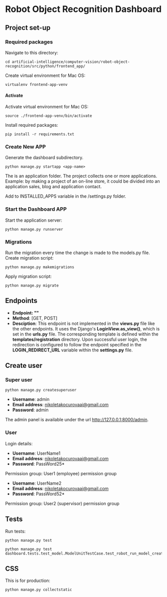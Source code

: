 # Robot Object Recognition Dashboard


## Project set-up

### Required packages

Navigate to this directory:
```
cd artificial-intelligence/computer-vision/robot-object-recognition/src/python/frontend_app/
```

Create virtual environment for Mac OS:

```
virtualenv frontend-app-venv
```

#### Activate

Activate virtual environment for Mac OS:

```
source ./frontend-app-venv/bin/activate
```

Install required packages:

```
pip install -r requirements.txt
```

### Create New APP
Generate the dashboard subdirectory.

```
python manage.py startapp <app-name>
```

The <app-name> is an application folder. The project collects one or more applications. Example: by making a project of 
an on-line store, it could be divided into an application sales, blog and application contact.

Add <app-name> to INSTALLED_APPS variable in the <app-name>/settings.py folder.

### Start the Dashboard APP
Start the application server:

```
python manage.py runserver
```

### Migrations

Run the migration every time the change is made to the models.py file. Create migration script:

```
python manage.py makemigrations
```

Apply migration script:

```
python manage.py migrate
```

## Endpoints

- **Endpoint: ""**
- **Method**: [GET, POST]
- **Desciption**: This endpoint is not implemented in the **views.py** file like the other endpoints. It uses the Django's **LoginView.as_view()**,
which is set in the **urls.py** file. The corresponding template is defined within the **templates/registration** directory. Upon successful user login, 
the redirection is configured to follow the endpoint specified in the **LOGIN_REDIRECT_URL** variable within the **settings.py** file.

## Create user

### Super user

```
python manage.py createsuperuser
```

- **Username**: admin
- **Email address**: nikoletakocurovaai@gmail.com
- **Password**: admin

The admin panel is available under the url http://127.0.0.1:8000/admin.

### User

Login details:

- **Username**: UserName1
- **Email address**: nikoletakocurovaai@gmail.com
- **Password**: PassWord25*

Permission group: User1 (employee) permission group

- **Username**: UserName2
- **Email address**: nikoletakocurovaai@gmail.com
- **Password**: PassWord52*

Permission group: User2 (supervisor) permission group

## Tests

Run tests:

```
python manage.py test
```

```
python manage.py test dashboard.tests.test_model.ModelUnitTestCase.test_robot_run_model_created_successfully
```

## CSS

This is for production:

```
python manage.py collectstatic
```